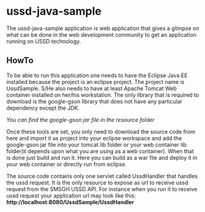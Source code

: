 ussd-java-sample
================
The ussd-java-sample application is web application that gives a glimpse on what can be done in the web development
community to get an application running on USSD technology. 

<h2>HowTo</h2>
<p>
To be able to run this application one needs to have the Eclipse Java EE installed because the project is an eclipse
project. The project name is UssdSample. S/He also needs to have at least Apache Tomcat Web container installed on her/his workstation. The only library
that is required to download is the google-gson library that does not have any particular dependency except the JDK. 
<p><i>You can find the google-gson jar file in the resource folder</i></p>
</p>
<p>
Once these tools are set, you only need to download the source code from here and import it as project into your eclipse
workspace and add the google-gson jar file into your tomcat lib folder or your web container lib folder(it depends upon what you are using as a web container). When that is done just build and run it. Here you can build as a war file and deploy it in your web container or directly run from eclipse.
</p>
<p>
The source code contains only one servlet called UssdHandler that handles the ussd request. 
It is the only resource to expose as url to receive ussd request from the SMSGH USSD API. 
For instance when you run it to receive ussd request your application url may look like this:<strong>
http://localhost:8080/UssdSample/UssdHandler</strong> 
</p>


